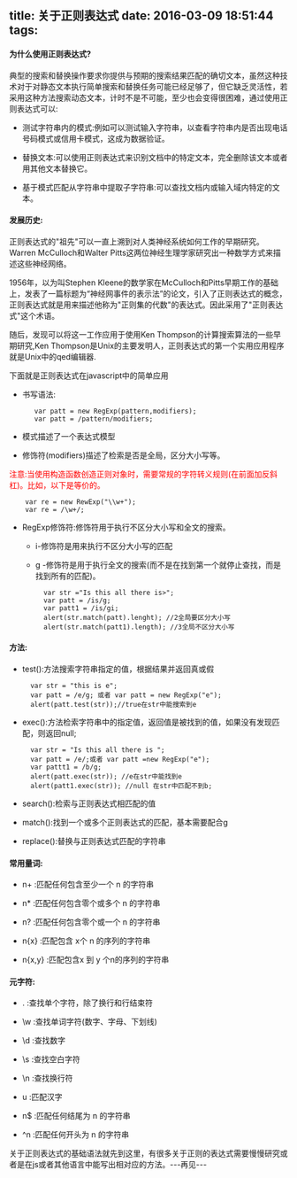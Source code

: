 title: 关于正则表达式
date: 2016-03-09 18:51:44
tags:
---
#### 为什么使用正则表达式?

典型的搜索和替换操作要求你提供与预期的搜索结果匹配的确切文本，虽然这种技术对于对静态文本执行简单搜索和替换任务可能已经足够了，但它缺乏灵活性，若采用这种方法搜索动态文本，计时不是不可能，至少也会变得很困难，通过使用正则表达式可以:

- 测试字符串内的模式:例如可以测试输入字符串，以查看字符串内是否出现电话号码模式或信用卡模式，这成为数据验证。

- 替换文本:可以使用正则表达式来识别文档中的特定文本，完全删除该文本或者用其他文本替换它。

- 基于模式匹配从字符串中提取子字符串:可以查找文档内或输入域内特定的文本。

<!--more-->


#### 发展历史:

正则表达式的"祖先"可以一直上溯到对人类神经系统如何工作的早期研究。Warren McCulloch和Walter Pitts这两位神经生理学家研究出一种数学方式来描述这些神经网络。

1956年，以为叫Stephen Kleene的数学家在McCulloch和Pitts早期工作的基础上，发表了一篇标题为“神经网事件的表示法”的论文，引入了正则表达式的概念，正则表达式就是用来描述他称为"正则集的代数"的表达式。因此采用了"正则表达式"这个术语。

随后，发现可以将这一工作应用于使用Ken Thompson的计算搜索算法的一些早期研究,Ken Thompson是Unix的主要发明人，正则表达式的第一个实用应用程序就是Unix中的qed编辑器.


下面就是正则表达式在javascript中的简单应用

- 书写语法:

 		 var patt = new RegExp(pattern,modifiers);
 		 var patt = /pattern/modifiers;

 - 模式描述了一个表达式模型

 - 修饰符(modifiers)描述了检索是否是全局，区分大小写等。

 <span style="color:red;">注意:当使用构造函数创造正则对象时，需要常规的字符转义规则(在前面加反斜杠\)。比如，以下是等价的。</span>
 
 		var re = new RewExp("\\w+");
 		var re = /\w+/; 

- RegExp修饰符:修饰符用于执行不区分大小写和全文的搜索。

	- i-修饰符是用来执行不区分大小写的匹配

	- g -修饰符是用于执行全文的搜索(而不是在找到第一个就停止查找，而是找到所有的匹配)。


			var str ="Is this all there is>";
			var patt = /is/g;
			var patt1 = /is/gi;
			alert(str.match(patt).lenght); //2全局要区分大小写
			alert(str.match(patt1).length); //3全局不区分大小写
		
####	方法:

- test():方法搜索字符串指定的值，根据结果并返回真或假

		var str = "this is e";
		var patt = /e/g; 或者 var patt = new RegExp("e");
		alert(patt.test(str));//true在str中能搜索到e
		
- exec():方法检索字符串中的指定值，返回值是被找到的值，如果没有发现匹配，则返回null;

		var str = "Is this all there is ";
		var patt = /e/;或者 var patt =new RegExp("e");
		var pattt1 = /b/g;
		alert(patt.exec(str)); //e在str中能找到e
		alert(patt1.exec(str)); //null 在str中匹配不到b;
		
- search():检索与正则表达式相匹配的值

- match():找到一个或多个正则表达式的匹配，基本需要配合g

- replace():替换与正则表达式匹配的字符串

#### 常用量词:

- n+ :匹配任何包含至少一个 n 的字符串

- n* :匹配任何包含零个或多个 n 的字符串

- n? :匹配任何包含零个或一个 n 的字符串

- n{x} :匹配包含 x个 n 的序列的字符串

- n{x,y} :匹配包含x 到 y 个n的序列的字符串

#### 元字符:

- . :查找单个字符，除了换行和行结束符

- \w :查找单词字符(数字、字母、下划线)

- \d :查找数字

- \s :查找空白字符

- \n :查找换行符

- u :匹配汉字

- n$ :匹配任何结尾为 n 的字符串

- ^n :匹配任何开头为 n 的字符串 


关于正则表达式的基础语法就先到这里，有很多关于正则的表达式需要慢慢研究或者是在js或者其他语言中能写出相对应的方法。---再见---

